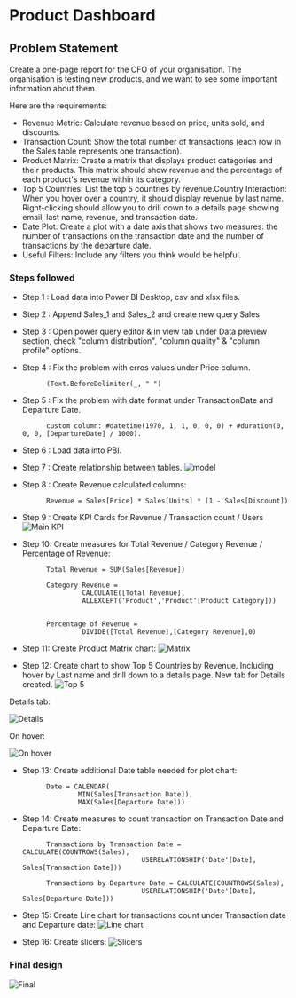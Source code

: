 # Product Dashboard


## Problem Statement

Create a one-page report for the CFO of your organisation. The organisation is testing new products, and we want to see some important information about them.

Here are the requirements:
- Revenue Metric: Calculate revenue based on price, units sold, and discounts.
- Transaction Count: Show the total number of transactions (each row in the Sales table represents one transaction).
- Product Matrix: Create a matrix that displays product categories and their products. This matrix should show revenue and the percentage of each product's revenue within its category.
- Top 5 Countries: List the top 5 countries by revenue.Country Interaction: When you hover over a country, it should display revenue by last name. Right-clicking should allow you to drill down to a details page showing email, last name, revenue, and transaction date.
- Date Plot: Create a plot with a date axis that shows two measures: the number of transactions on the transaction date and the number of transactions by the departure date.
- Useful Filters: Include any filters you think would be helpful.


### Steps followed 

- Step 1 : Load data into Power BI Desktop, csv and xlsx files.
- Step 2 : Append Sales_1 and Sales_2 and create new query Sales
- Step 3 : Open power query editor & in view tab under Data preview section, check "column distribution", "column quality" & "column profile" options.
- Step 4 : Fix the problem with erros values under Price column.
            
            (Text.BeforeDelimiter(_, " ")
- Step 5 : Fix the problem with date format under TransactionDate and Departure Date.

            custom column: #datetime(1970, 1, 1, 0, 0, 0) + #duration(0, 0, 0, [DepartureDate] / 1000).
- Step 6 : Load data into PBI.
- Step 7 : Create relationship between tables.
![model](https://github.com/user-attachments/assets/1718255a-dda9-4da6-953e-f8519f385023)
- Step 8 : Create Revenue calculated columns: 
            
            Revenue = Sales[Price] * Sales[Units] * (1 - Sales[Discount])
- Step 9 : Create KPI Cards for Revenue / Transaction count / Users
![Main KPI](https://github.com/user-attachments/assets/b1643239-7b6d-4ab2-9fbb-cd36dee87177)
- Step 10: Create measures for Total Revenue / Category Revenue  / Percentage of Revenue:

            Total Revenue = SUM(Sales[Revenue])
            
            Category Revenue = 
                     CALCULATE([Total Revenue],
                     ALLEXCEPT('Product','Product'[Product Category]))


            Percentage of Revenue = 
                     DIVIDE([Total Revenue],[Category Revenue],0)
- Step 11: Create Product Matrix chart:
![Matrix](https://github.com/user-attachments/assets/68a31849-6aab-45d2-9108-c265581a9cf4)

- Step 12: Create chart to show Top 5 Countries by Revenue. Including hover by Last name and drill down to a details page.
  New tab for Details created.
![Top 5](https://github.com/user-attachments/assets/1804be52-b575-461c-bddd-62b24ee3c5d0)

Details tab:

![Details ](https://github.com/user-attachments/assets/419e63b7-d576-45a5-afbb-fd08b21bea94)

On hover:

![On hover](https://github.com/user-attachments/assets/bd7968ca-fe6b-48a9-a6b6-487a9c7043a0)
- Step 13: Create additional Date table needed for plot chart:

            Date = CALENDAR(
                    MIN(Sales[Transaction Date]), 
                    MAX(Sales[Departure Date]))
   
- Step 14: Create measures to count transaction on Transaction Date and Departure Date:

            Transactions by Transaction Date = CALCULATE(COUNTROWS(Sales),
                                    USERELATIONSHIP('Date'[Date], Sales[Transaction Date]))

            Transactions by Departure Date = CALCULATE(COUNTROWS(Sales),
                                    USERELATIONSHIP('Date'[Date], Sales[Departure Date]))


- Step 15: Create Line chart for transactions count under Transaction date and Departure date:
![Line chart](https://github.com/user-attachments/assets/0bc8f3e5-b220-4838-bb2b-d4e9ef317b97)

- Step 16: Create slicers:
![Slicers](https://github.com/user-attachments/assets/ae6f62d0-7ba4-4bbc-bcc4-e01b4724573f)


### Final design

![Final](https://github.com/user-attachments/assets/c06a88d8-562c-493b-a091-79ec0af875d9)
